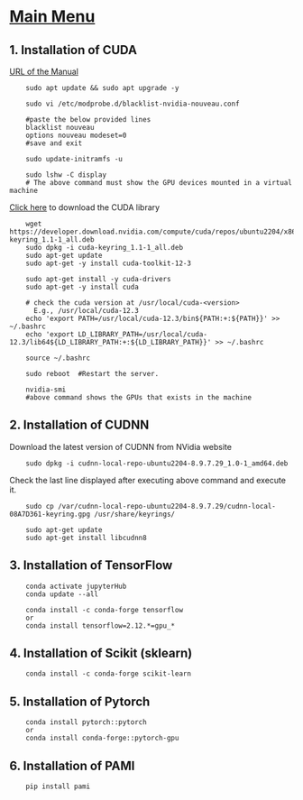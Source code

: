 # [Main Menu](index.html)

## 1. Installation of CUDA

[URL of the Manual](https://medium.com/@chavezgm2012/installing-tensorflow-2-12-with-gpu-support-on-ubuntu-22-04-250429035e63)

        sudo apt update && sudo apt upgrade -y
        
        sudo vi /etc/modprobe.d/blacklist-nvidia-nouveau.conf

        #paste the below provided lines
        blacklist nouveau
        options nouveau modeset=0
        #save and exit

        sudo update-initramfs -u

        sudo lshw -C display
        # The above command must show the GPU devices mounted in a virtual machine


[Click here](https://developer.nvidia.com/cuda-downloads?target_os=Linux) to download the CUDA library

        wget https://developer.download.nvidia.com/compute/cuda/repos/ubuntu2204/x86_64/cuda-keyring_1.1-1_all.deb
        sudo dpkg -i cuda-keyring_1.1-1_all.deb
        sudo apt-get update
        sudo apt-get -y install cuda-toolkit-12-3

        sudo apt-get install -y cuda-drivers
        sudo apt-get -y install cuda

        # check the cuda version at /usr/local/cuda-<version>
          E.g., /usr/local/cuda-12.3
        echo 'export PATH=/usr/local/cuda-12.3/bin${PATH:+:${PATH}}' >> ~/.bashrc
        echo 'export LD_LIBRARY_PATH=/usr/local/cuda-12.3/lib64${LD_LIBRARY_PATH:+:${LD_LIBRARY_PATH}}' >> ~/.bashrc

        source ~/.bashrc

        sudo reboot  #Restart the server.

        nvidia-smi
        #above command shows the GPUs that exists in the machine  

## 2. Installation of CUDNN

Download the latest version of CUDNN from NVidia website

        sudo dpkg -i cudnn-local-repo-ubuntu2204-8.9.7.29_1.0-1_amd64.deb
    
Check the last line displayed after executing above command and execute it.

        sudo cp /var/cudnn-local-repo-ubuntu2204-8.9.7.29/cudnn-local-08A7D361-keyring.gpg /usr/share/keyrings/

        sudo apt-get update
        sudo apt-get install libcudnn8

## 3. Installation of TensorFlow

        conda activate jupyterHub
        conda update --all

        conda install -c conda-forge tensorflow
        or
        conda install tensorflow=2.12.*=gpu_*

## 4. Installation of Scikit (sklearn)

        conda install -c conda-forge scikit-learn

## 5. Installation of Pytorch

        conda install pytorch::pytorch
        or
        conda install conda-forge::pytorch-gpu

## 6. Installation of PAMI

        pip install pami